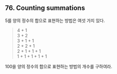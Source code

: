 ## 76. Counting summations

5를 양의 정수의 합으로 표현하는 방법은 여섯 가지 있다.

> 4 + 1<br>
> 3 + 2<br>
> 3 + 1 + 1<br>
> 2 + 2 + 1<br>
> 2 + 1 + 1 + 1<br>
> 1 + 1 + 1 + 1 + 1

100을 양의 정수의 합으로 표현하는 방법의 개수를 구하여라.
